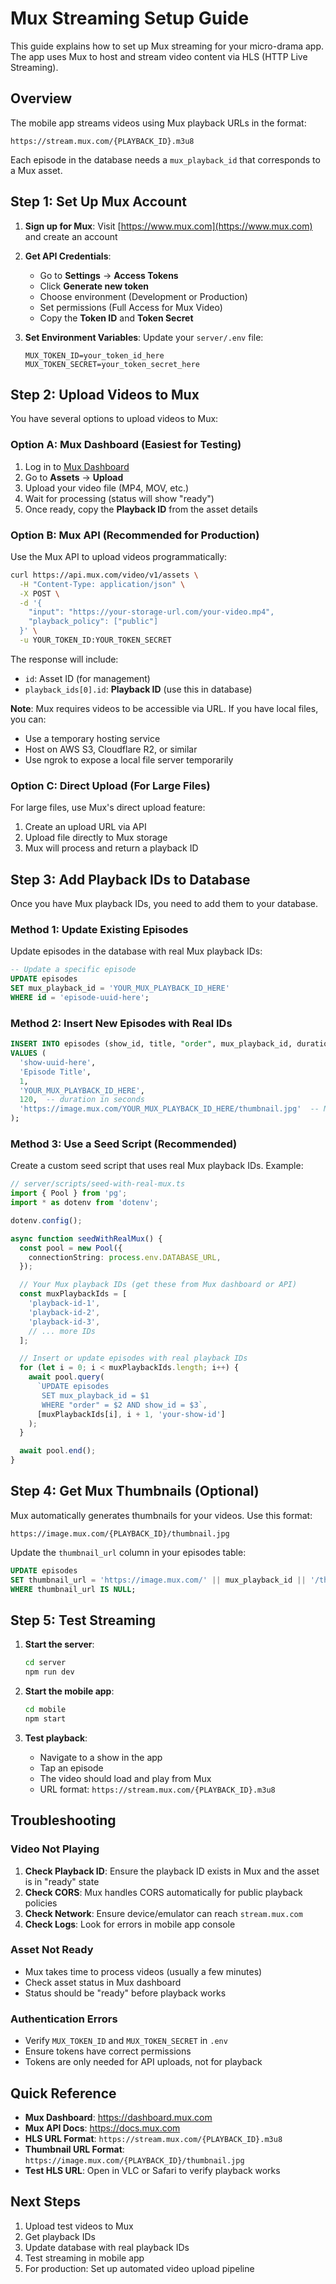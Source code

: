 # Mux Streaming Setup Guide

This guide explains how to set up Mux streaming for your micro-drama app. The app uses Mux to host and stream video content via HLS (HTTP Live Streaming).

## Overview

The mobile app streams videos using Mux playback URLs in the format:
```
https://stream.mux.com/{PLAYBACK_ID}.m3u8
```

Each episode in the database needs a `mux_playback_id` that corresponds to a Mux asset.

## Step 1: Set Up Mux Account

1. **Sign up for Mux**: Visit [https://www.mux.com](https://www.mux.com) and create an account
2. **Get API Credentials**:
   - Go to **Settings** → **Access Tokens**
   - Click **Generate new token**
   - Choose environment (Development or Production)
   - Set permissions (Full Access for Mux Video)
   - Copy the **Token ID** and **Token Secret**

3. **Set Environment Variables**:
   Update your `server/.env` file:
   ```env
   MUX_TOKEN_ID=your_token_id_here
   MUX_TOKEN_SECRET=your_token_secret_here
   ```

## Step 2: Upload Videos to Mux

You have several options to upload videos to Mux:

### Option A: Mux Dashboard (Easiest for Testing)

1. Log in to [Mux Dashboard](https://dashboard.mux.com)
2. Go to **Assets** → **Upload**
3. Upload your video file (MP4, MOV, etc.)
4. Wait for processing (status will show "ready")
5. Once ready, copy the **Playback ID** from the asset details

### Option B: Mux API (Recommended for Production)

Use the Mux API to upload videos programmatically:

```bash
curl https://api.mux.com/video/v1/assets \
  -H "Content-Type: application/json" \
  -X POST \
  -d '{
    "input": "https://your-storage-url.com/your-video.mp4",
    "playback_policy": ["public"]
  }' \
  -u YOUR_TOKEN_ID:YOUR_TOKEN_SECRET
```

The response will include:
- `id`: Asset ID (for management)
- `playback_ids[0].id`: **Playback ID** (use this in database)

**Note**: Mux requires videos to be accessible via URL. If you have local files, you can:
- Use a temporary hosting service
- Host on AWS S3, Cloudflare R2, or similar
- Use ngrok to expose a local file server temporarily

### Option C: Direct Upload (For Large Files)

For large files, use Mux's direct upload feature:

1. Create an upload URL via API
2. Upload file directly to Mux storage
3. Mux will process and return a playback ID

## Step 3: Add Playback IDs to Database

Once you have Mux playback IDs, you need to add them to your database.

### Method 1: Update Existing Episodes

Update episodes in the database with real Mux playback IDs:

```sql
-- Update a specific episode
UPDATE episodes 
SET mux_playback_id = 'YOUR_MUX_PLAYBACK_ID_HERE'
WHERE id = 'episode-uuid-here';
```

### Method 2: Insert New Episodes with Real IDs

```sql
INSERT INTO episodes (show_id, title, "order", mux_playback_id, duration_sec, thumbnail_url)
VALUES (
  'show-uuid-here',
  'Episode Title',
  1,
  'YOUR_MUX_PLAYBACK_ID_HERE',
  120,  -- duration in seconds
  'https://image.mux.com/YOUR_MUX_PLAYBACK_ID_HERE/thumbnail.jpg'  -- Mux auto-generates thumbnails
);
```

### Method 3: Use a Seed Script (Recommended)

Create a custom seed script that uses real Mux playback IDs. Example:

```typescript
// server/scripts/seed-with-real-mux.ts
import { Pool } from 'pg';
import * as dotenv from 'dotenv';

dotenv.config();

async function seedWithRealMux() {
  const pool = new Pool({
    connectionString: process.env.DATABASE_URL,
  });

  // Your Mux playback IDs (get these from Mux dashboard or API)
  const muxPlaybackIds = [
    'playback-id-1',
    'playback-id-2',
    'playback-id-3',
    // ... more IDs
  ];

  // Insert or update episodes with real playback IDs
  for (let i = 0; i < muxPlaybackIds.length; i++) {
    await pool.query(
      `UPDATE episodes 
       SET mux_playback_id = $1 
       WHERE "order" = $2 AND show_id = $3`,
      [muxPlaybackIds[i], i + 1, 'your-show-id']
    );
  }

  await pool.end();
}
```

## Step 4: Get Mux Thumbnails (Optional)

Mux automatically generates thumbnails for your videos. Use this format:

```
https://image.mux.com/{PLAYBACK_ID}/thumbnail.jpg
```

Update the `thumbnail_url` column in your episodes table:

```sql
UPDATE episodes 
SET thumbnail_url = 'https://image.mux.com/' || mux_playback_id || '/thumbnail.jpg'
WHERE thumbnail_url IS NULL;
```

## Step 5: Test Streaming

1. **Start the server**:
   ```bash
   cd server
   npm run dev
   ```

2. **Start the mobile app**:
   ```bash
   cd mobile
   npm start
   ```

3. **Test playback**:
   - Navigate to a show in the app
   - Tap an episode
   - The video should load and play from Mux
   - URL format: `https://stream.mux.com/{PLAYBACK_ID}.m3u8`

## Troubleshooting

### Video Not Playing

1. **Check Playback ID**: Ensure the playback ID exists in Mux and the asset is in "ready" state
2. **Check CORS**: Mux handles CORS automatically for public playback policies
3. **Check Network**: Ensure device/emulator can reach `stream.mux.com`
4. **Check Logs**: Look for errors in mobile app console

### Asset Not Ready

- Mux takes time to process videos (usually a few minutes)
- Check asset status in Mux dashboard
- Status should be "ready" before playback works

### Authentication Errors

- Verify `MUX_TOKEN_ID` and `MUX_TOKEN_SECRET` in `.env`
- Ensure tokens have correct permissions
- Tokens are only needed for API uploads, not for playback

## Quick Reference

- **Mux Dashboard**: https://dashboard.mux.com
- **Mux API Docs**: https://docs.mux.com
- **HLS URL Format**: `https://stream.mux.com/{PLAYBACK_ID}.m3u8`
- **Thumbnail URL Format**: `https://image.mux.com/{PLAYBACK_ID}/thumbnail.jpg`
- **Test HLS URL**: Open in VLC or Safari to verify playback works

## Next Steps

1. Upload test videos to Mux
2. Get playback IDs
3. Update database with real playback IDs
4. Test streaming in mobile app
5. For production: Set up automated video upload pipeline

